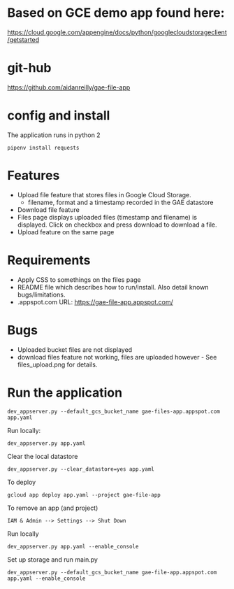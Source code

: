 # Based on GCE demo app found here:

https://cloud.google.com/appengine/docs/python/googlecloudstorageclient/getstarted

# git-hub

https://github.com/aidanreilly/gae-file-app

# config and install

The application runs in python 2

    pipenv install requests

# Features
* Upload file feature that stores files in Google Cloud Storage.
    - filename, format and a timestamp recorded in the GAE datastore
* Download file feature
* Files page displays uploaded files (timestamp and filename) is displayed. Click on checkbox and press download to download a file. 
* Upload feature on the same page

# Requirements
* Apply CSS to somethings on the files page
* README file which describes how to run/install. Also detail known bugs/limitations. 
* .appspot.com URL: https://gae-file-app.appspot.com/

# Bugs

* Uploaded bucket files are not displayed
* download files feature not working, files are uploaded however - See files_upload.png for details.

# Run the application

    dev_appserver.py --default_gcs_bucket_name gae-files-app.appspot.com app.yaml

Run locally:
    
    dev_appserver.py app.yaml

Clear the local datastore
    
    dev_appserver.py --clear_datastore=yes app.yaml

To deploy

    gcloud app deploy app.yaml --project gae-file-app

To remove an app (and project)

    IAM & Admin --> Settings --> Shut Down

Run locally
    
    dev_appserver.py app.yaml --enable_console

Set up storage and run main.py

    dev_appserver.py --default_gcs_bucket_name gae-file-app.appspot.com app.yaml --enable_console

